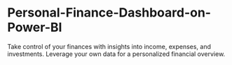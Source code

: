 # Personal-Finance-Dashboard-on-Power-BI
Take control of your finances with insights into income, expenses, and investments. Leverage your own data for a personalized financial overview.
